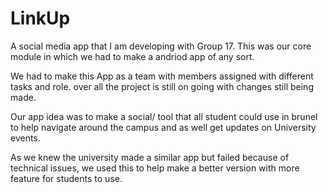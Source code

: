 # LinkUp
A social media app that I am developing with Group 17. This was our core module in which we had to make a andriod app of any sort. 

We had to make this App as a team with members assigned with different tasks and role. over all the project is still on going with changes still being made. 

Our app idea was to make a social/ tool that all student could use in brunel to help navigate around the campus and as well get updates on University events. 

As we knew the university made a similar app but failed because of technical issues, we used this to help make a better version with more feature for students to use.
